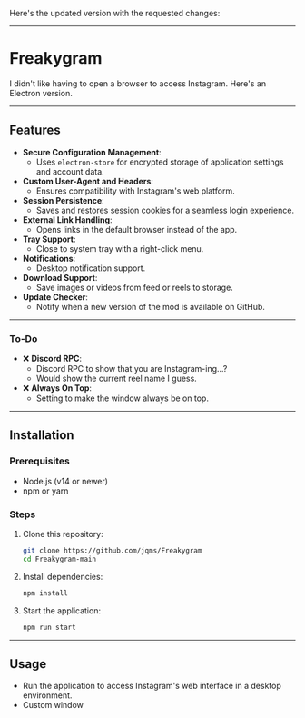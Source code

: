 Here's the updated version with the requested changes:

---

# Freakygram

I didn't like having to open a browser to access Instagram. Here's an Electron version.

---

## Features

- **Secure Configuration Management**: 
  - Uses `electron-store` for encrypted storage of application settings and account data.
- **Custom User-Agent and Headers**: 
  - Ensures compatibility with Instagram's web platform.
- **Session Persistence**: 
  - Saves and restores session cookies for a seamless login experience.
- **External Link Handling**: 
  - Opens links in the default browser instead of the app.
- **Tray Support**:  
  - Close to system tray with a right-click menu.
- **Notifications**:  
  - Desktop notification support.
- **Download Support**:  
  - Save images or videos from feed or reels to storage.
- **Update Checker**:  
  - Notify when a new version of the mod is available on GitHub.

---

### **To-Do**
- ❌ **Discord RPC**:  
  - Discord RPC to show that you are Instagram-ing...?
  - Would show the current reel name I guess.
- ❌ **Always On Top**:  
  - Setting to make the window always be on top.
---

## Installation

### Prerequisites
- Node.js (v14 or newer)
- npm or yarn

### Steps
1. Clone this repository:
   ```bash
   git clone https://github.com/jqms/Freakygram
   cd Freakygram-main
   ```
2. Install dependencies:
   ```bash
   npm install
   ```
3. Start the application:
   ```bash
   npm run start
   ```

---

## Usage

- Run the application to access Instagram's web interface in a desktop environment.
- Custom window
